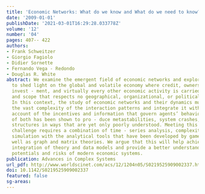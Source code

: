 ```yaml
---
title: 'Economic Networks: What do we know and What do we need to know?'
date: '2009-01-01'
publishDate: '2021-03-01T16:29:28.033778Z'
volume: '12'
number: '04'
pages: 407-- 422
authors:
- Frank Schweitzer
- Giorgio Fagiolo
- Didier Sornette
- Fernando Vega - Redondo
- Douglas R. White
abstract: We examine the emergent field of economic networks and explore its ability
  to shed light on the global and volatile economy where credit, ownership, innovation,
  invest - ment, and virtually every other economic activity is carried at a scale
  and scope that respects no geographical, organizational, or political boundaries.
  In this context, the study of economic networks and their dynamics must reflect
  the vast complexity of the interaction patterns and integrate it with a realistic
  account of the incentives and information that govern agents’ behavior. The interplay
  of both has been shown to pro - duce metastabilities, system crashes, and emergent
  structures in ways that are yet only poorly understood. Meeting this exciting scientific
  challenge requires a combination of time - series analysis, complexity theory, and
  simulation with the analytical tools that have been developed by game theory, as
  well as graph and matrix theories. We argue that this will help achieving a better
  integration of theory and data models and provide a better understanding of the
  potentials and risks of modern economic systems.
publication: Advances in Complex Systems
url_pdf: http://www.worldscinet.com/acs/12/1204n05/S0219525909002337.html
doi: 10.1142/S0219525909002337
featured: false
sg-areas:
---
```

